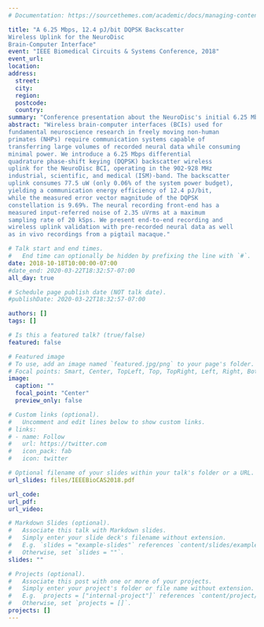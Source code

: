 ```yaml
---
# Documentation: https://sourcethemes.com/academic/docs/managing-content/

title: "A 6.25 Mbps, 12.4 pJ/bit DQPSK Backscatter
Wireless Uplink for the NeuroDisc
Brain-Computer Interface" 
event: "IEEE Biomedical Circuits & Systems Conference, 2018"
event_url:
location:
address:
  street:
  city:
  region:
  postcode:
  country:
summary: "Conference presentation about the NeuroDisc's initial 6.25 Mbps DQPSK backscatter uplink"
abstract: "Wireless brain-computer interfaces (BCIs) used for
fundamental neuroscience research in freely moving non-human
primates (NHPs) require communication systems capable of
transferring large volumes of recorded neural data while consuming
minimal power. We introduce a 6.25 Mbps differential
quadrature phase-shift keying (DQPSK) backscatter wireless
uplink for the NeuroDisc BCI, operating in the 902-928 MHz
industrial, scientific, and medical (ISM)-band. The backscatter
uplink consumes 77.5 uW (only 0.06% of the system power budget),
yielding a communication energy efficiency of 12.4 pJ/bit,
while the measured error vector magnitude of the DQPSK
constellation is 9.69%. The neural recording front-end has a
measured input-referred noise of 2.35 uVrms at a maximum
sampling rate of 20 kSps. We present end-to-end recording and
wireless uplink validation with pre-recorded neural data as well
as in vivo recordings from a pigtail macaque."

# Talk start and end times.
#   End time can optionally be hidden by prefixing the line with `#`.
date: 2018-10-18T10:00:00-07:00
#date_end: 2020-03-22T18:32:57-07:00
all_day: true

# Schedule page publish date (NOT talk date).
#publishDate: 2020-03-22T18:32:57-07:00

authors: []
tags: []

# Is this a featured talk? (true/false)
featured: false

# Featured image
# To use, add an image named `featured.jpg/png` to your page's folder. 
# Focal points: Smart, Center, TopLeft, Top, TopRight, Left, Right, BottomLeft, Bottom, BottomRight.
image:
  caption: ""
  focal_point: "Center"
  preview_only: false

# Custom links (optional).
#   Uncomment and edit lines below to show custom links.
# links:
# - name: Follow
#   url: https://twitter.com
#   icon_pack: fab
#   icon: twitter

# Optional filename of your slides within your talk's folder or a URL.
url_slides: files/IEEEBioCAS2018.pdf

url_code:
url_pdf: 
url_video:

# Markdown Slides (optional).
#   Associate this talk with Markdown slides.
#   Simply enter your slide deck's filename without extension.
#   E.g. `slides = "example-slides"` references `content/slides/example-slides.md`.
#   Otherwise, set `slides = ""`.
slides: ""

# Projects (optional).
#   Associate this post with one or more of your projects.
#   Simply enter your project's folder or file name without extension.
#   E.g. `projects = ["internal-project"]` references `content/project/deep-learning/index.md`.
#   Otherwise, set `projects = []`.
projects: []
---
```

